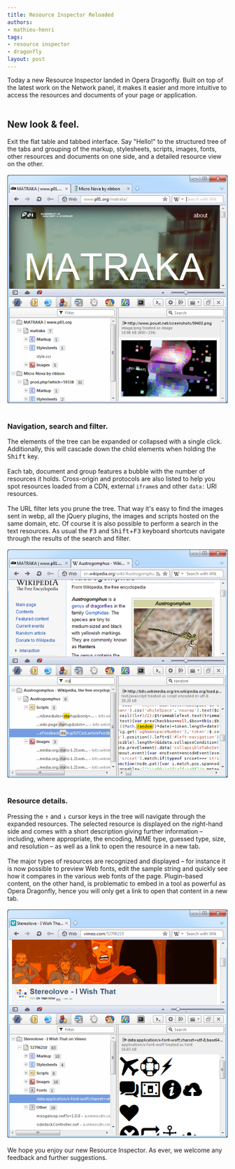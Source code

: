 ```yaml
---
title: Resource Inspector Reloaded
authors:
- mathieu-henri
tags:
- resource inspector
- dragonfly
layout: post
---
```

Today a new Resource Inspector landed in Opera Dragonfly. Built on top of the latest work on the Network panel, it makes it easier and more intuitive to access the resources and documents of your page or application.<br/><br/><h2>New look &amp; feel.</h2> Exit the flat table and tabbed interface. Say &quot;Hello!&quot; to the structured tree of the tabs and grouping of the markup, stylesheets, scripts, images, fonts, other resources and documents on one side, and a detailed resource view on the other.<br/><br/><span class='imgcenter'><img alt='' src='/blog/resource-inspector-reloaded/rir_main_3.png' /></span> <br/><br/><h3>Navigation, search and filter.</h3> The elements of the tree can be expanded or collapsed with a single click. Additionally, this will cascade down the child elements when holding the <kbd>Shift</kbd> key. <br/><br/>Each tab, document and group features a bubble with the number of resources it holds. Cross-origin and protocols are also listed to help you spot resources loaded from a CDN, external <code>iframe</code>s and other <code>data:</code> URI resources. <br/><br/>The URL filter lets you prune the tree. That way it&#39;s easy to find the images sent in webp, all the jQuery plugins, the images and scripts hosted on the same domain, etc. Of course it is also possible to perform a search in the text resources. As usual the <kbd>F3</kbd> and <kbd>Shift</kbd>+<kbd>F3</kbd> keyboard shortcuts navigate through the results of the search and filter.<br/><br/><span class='imgcenter'><img alt='' src='/blog/resource-inspector-reloaded/rir_filter_search_1.png' /></span>  <br/><br/><h3>Resource details.</h3> Pressing the <kbd>↑</kbd> and <kbd>↓</kbd> cursor keys in the tree will navigate through the expanded resources. The selected resource is displayed on the right-hand side and comes with a short description giving further information – including, where appropriate, the encoding, MIME type, guessed type, size, and resolution – as well as a link to open the resource in a new tab.<br/><br/>The major types of resources are recognized and displayed – for instance it is now possible to preview Web fonts, edit the sample string and quickly see how it compares in the various web fonts of the page. Plugin-based content, on the other hand, is problematic to embed in a tool as powerful as Opera Dragonfly, hence you will only get a link to open that content in a new tab.<br/><br/><span class='imgcenter'><img alt='' src='/blog/resource-inspector-reloaded/rir_fonts_2.png' /></span> <br/><br/>We hope you enjoy our new Resource Inspector. As ever, we welcome any feedback and further suggestions.
